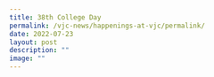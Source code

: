 ```yaml
---
title: 38th College Day
permalink: /vjc-news/happenings-at-vjc/permalink/
date: 2022-07-23
layout: post
description: ""
image: ""
---
```

